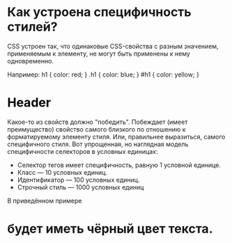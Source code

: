 # Как устроена специфичность стилей?

CSS устроен так, что одинаковые CSS-свойства с разным значением, применяемым к элементу, не могут быть применены к нему одновременно. 

Например:
 h1 {
   color: red;
 }
 .h1 {
   color: blue;
 }
 #h1 {
   color: yellow;
 }

 <h1 id="h1" class="h1" style="color: black">Header</h1>

Какое-то из свойств должно "победить". Побеждает (имеет преимущество) свойство самого близкого по отношению к форматируемому элементу стиля. Или, правильнее выразиться, самого специфичного стиля. Вот упрощенная, но наглядная модель специфичности селекторов в условных единицах:

- Селектор тегов имеет специфичность, равную 1 условной единице.
- Класс — 10 условных единиц.
- Идентификатор — 100 условных единиц.
- Строчный стиль — 1000 условных единиц

В приведённом примере <h1> будет иметь чёрный цвет текста.
